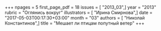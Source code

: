 +++
npages = 5
first_page_pdf = 18
issues = [ "2013_03",]
year = "2013"
rubric = "Оглянись вокруг"
illustrators = [ "Ирина Смирнова",]
date = "2017-05-03T00:17:30+03:00"
month = "03"
authors = [ "Николай Константинов",]
title = "Мешает ли птицам попутный ветер"
+++
